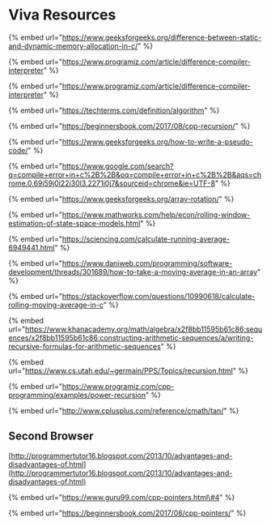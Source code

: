 # Viva Resources

{% embed url="https://www.geeksforgeeks.org/difference-between-static-and-dynamic-memory-allocation-in-c/" %}

{% embed url="https://www.programiz.com/article/difference-compiler-interpreter" %}

{% embed url="https://www.programiz.com/article/difference-compiler-interpreter" %}

{% embed url="https://techterms.com/definition/algorithm" %}

{% embed url="https://beginnersbook.com/2017/08/cpp-recursion/" %}

{% embed url="https://www.geeksforgeeks.org/how-to-write-a-pseudo-code/" %}

{% embed url="https://www.google.com/search?q=compile+error+in+c%2B%2B&oq=compile+error+in+c%2B%2B&aqs=chrome.0.69i59j0i22i30l3.2271j0j7&sourceid=chrome&ie=UTF-8" %}

{% embed url="https://www.geeksforgeeks.org/array-rotation/" %}

{% embed url="https://www.mathworks.com/help/econ/rolling-window-estimation-of-state-space-models.html" %}

{% embed url="https://sciencing.com/calculate-running-average-6949441.html" %}

{% embed url="https://www.daniweb.com/programming/software-development/threads/301689/how-to-take-a-moving-average-in-an-array" %}

{% embed url="https://stackoverflow.com/questions/10990618/calculate-rolling-moving-average-in-c" %}

{% embed url="https://www.khanacademy.org/math/algebra/x2f8bb11595b61c86:sequences/x2f8bb11595b61c86:constructing-arithmetic-sequences/a/writing-recursive-formulas-for-arithmetic-sequences" %}

{% embed url="https://www.cs.utah.edu/~germain/PPS/Topics/recursion.html" %}

{% embed url="https://www.programiz.com/cpp-programming/examples/power-recursion" %}

{% embed url="http://www.cplusplus.com/reference/cmath/tan/" %}

## Second Browser

[http://programmertutor16.blogspot.com/2013/10/advantages-and-disadvantages-of.html](http://programmertutor16.blogspot.com/2013/10/advantages-and-disadvantages-of.html)

{% embed url="https://www.guru99.com/cpp-pointers.html\#4" %}

{% embed url="https://beginnersbook.com/2017/08/cpp-pointers/" %}




